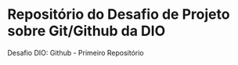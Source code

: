 # Repositório do Desafio de Projeto sobre Git/Github da DIO
Desafio DIO: Github - Primeiro Repositório
